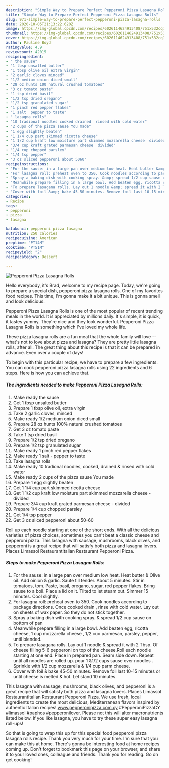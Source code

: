 ```yaml
---
description: "Simple Way to Prepare Perfect Pepperoni Pizza Lasagna Rolls"
title: "Simple Way to Prepare Perfect Pepperoni Pizza Lasagna Rolls"
slug: 971-simple-way-to-prepare-perfect-pepperoni-pizza-lasagna-rolls
date: 2020-10-05T21:13:22.620Z
image: https://img-global.cpcdn.com/recipes/6026114624913408/751x532cq70/pepperoni-pizza-lasagna-rolls-recipe-main-photo.jpg
thumbnail: https://img-global.cpcdn.com/recipes/6026114624913408/751x532cq70/pepperoni-pizza-lasagna-rolls-recipe-main-photo.jpg
cover: https://img-global.cpcdn.com/recipes/6026114624913408/751x532cq70/pepperoni-pizza-lasagna-rolls-recipe-main-photo.jpg
author: Pauline Boyd
ratingvalue: 4.9
reviewcount: 42015
recipeingredient:
- " the sause"
- "1 tbsp unsalted butter"
- "1 tbsp olive oil extra virgin"
- "2 garlic cloves minced"
- "1/2 medium onion diced small"
- "28 oz hunts 100 natural crushed tomatoes"
- "3 oz tomato paste"
- "1 tsp dried basil"
- "1/2 tsp dried oregano"
- "1/2 tsp granulated sugar"
- "1 pinch red pepper flakes"
- "1 salt  pepper to taste"
- " lasagna rolls"
- "10 tradional noodles cooked drained  rinsed with cold water"
- "2 cups of the pizza sause You made"
- "1 egg slightly beaten"
- "1 1/4 cup part skimmed ricotta cheese"
- "1 1/2 cup kraft low moisture part skimmed mozzarella cheese  divided"
- "3/4 cup kraft grated parmesan cheese  divided"
- "1/4 cup chopped parsley"
- "1/4 tsp pepper"
- "3 oz sliced pepperoni about 5060"
recipeinstructions:
- "For the sause: in a large pan over medium low heat. Heat butter &amp; Olive oil. Add oinion &amp; garlic. Saute till tender. About 5 minutes. Stir in tomatoes, tom. Paste, basil, oregano, sugar, red pepper flakes. Bring sause to a boil. Place a lid on it. Tilted to let steam out.  Simmer 15 minutes. Cool slightly."
- "For lasagna roll: preheat oven to 350. Cook noodles according to package directions.  Once cooked drain , rinse with cold water. Lay out on sheets of wax paper. So they do not stick together."
- "Spray a baking dish with cooking spray. &amp; spread 1/2 cup sause on bottom of pan"
- "Meanwhile prepare filling in a large bowl. Add beaten egg, ricotta cheese, 1 cup mozzarella cheese , 1/2 cuo parmesan,  parsley, pepper, until blended."
- "To prepare lasagana rolls. Lay out 1 noodle &amp; spread it with 2 Tbsp. Of cheese filling  5-6 pepperoni on top of the cheese.Roll each noodle starting at one end. Place in prepared pan. Seam side down. Repeat until all noodles are rolled up.   pour 1 &amp;1/2 cups sause over noodles . Sprinkle with 1/2 cup mozzarella &amp; 1/4 cup parm cheese."
- "Cover with foil &amp; bake 45-50 minutes. Remove foil last 10-15 minutes or until cheese is melted &amp; hot. Let stand 10 minutes."
categories:
- Recipe
tags:
- pepperoni
- pizza
- lasagna

katakunci: pepperoni pizza lasagna 
nutrition: 250 calories
recipecuisine: American
preptime: "PT14M"
cooktime: "PT51M"
recipeyield: "2"
recipecategory: Dessert

---
```



![Pepperoni Pizza Lasagna Rolls](https://img-global.cpcdn.com/recipes/6026114624913408/751x532cq70/pepperoni-pizza-lasagna-rolls-recipe-main-photo.jpg)

Hello everybody, it's Brad, welcome to my recipe page. Today, we're going to prepare a special dish, pepperoni pizza lasagna rolls. One of my favorites food recipes. This time, I'm gonna make it a bit unique. This is gonna smell and look delicious.

Pepperoni Pizza Lasagna Rolls is one of the most popular of recent trending meals in the world. It is appreciated by millions daily. It's simple, it is quick, it tastes yummy. They're nice and they look wonderful. Pepperoni Pizza Lasagna Rolls is something which I've loved my whole life.

These pizza lasagna rolls are a fun meal that the whole family will love -- what&#39;s not to love about pizza and lasagna? They are pretty little lasagna rolls, after all. The great thing about this recipe is that it can be prepared in advance. Even over a couple of days!


To begin with this particular recipe, we have to prepare a few ingredients. You can cook pepperoni pizza lasagna rolls using 22 ingredients and 6 steps. Here is how you can achieve that.

<!--inarticleads1-->

##### The ingredients needed to make Pepperoni Pizza Lasagna Rolls:

1. Make ready  the sause
1. Get 1 tbsp unsalted butter
1. Prepare 1 tbsp olive oil, extra virgin
1. Take 2 garlic cloves, minced
1. Make ready 1/2 medium onion diced small
1. Prepare 28 oz hunts 100% natural crushed tomatoes
1. Get 3 oz tomato paste
1. Take 1 tsp dried basil
1. Prepare 1/2 tsp dried oregano
1. Prepare 1/2 tsp granulated sugar
1. Make ready 1 pinch red pepper flakes
1. Make ready 1 salt - pepper to taste
1. Take  lasagna rolls
1. Make ready 10 tradional noodles, cooked, drained &amp; rinsed with cold water
1. Make ready 2 cups of the pizza sause You made
1. Prepare 1 egg slightly beaten
1. Get 1 1/4 cup part skimmed ricotta cheese
1. Get 1 1/2 cup kraft low moisture part skimmed mozzarella cheese - divided
1. Prepare 3/4 cup kraft grated parmesan cheese - divided
1. Prepare 1/4 cup chopped parsley
1. Get 1/4 tsp pepper
1. Get 3 oz sliced pepperoni about 50-60


Roll up each noodle starting at one of the short ends. With all the delicious varieties of pizza choices, sometimes you can&#39;t beat a classic cheese and pepperoni pizza. This lasagna with sausage, mushrooms, black olives, and pepperoni is a great recipe that will satisfy both pizza and lasagna lovers. Places Limassol RestaurantItalian Restaurant Pepperoni Pizza. 

<!--inarticleads2-->

##### Steps to make Pepperoni Pizza Lasagna Rolls:

1. For the sause: in a large pan over medium low heat. Heat butter &amp; Olive oil. Add oinion &amp; garlic. Saute till tender. About 5 minutes. Stir in tomatoes, tom. Paste, basil, oregano, sugar, red pepper flakes. Bring sause to a boil. Place a lid on it. Tilted to let steam out.  Simmer 15 minutes. Cool slightly.
1. For lasagna roll: preheat oven to 350. Cook noodles according to package directions.  Once cooked drain , rinse with cold water. Lay out on sheets of wax paper. So they do not stick together.
1. Spray a baking dish with cooking spray. &amp; spread 1/2 cup sause on bottom of pan
1. Meanwhile prepare filling in a large bowl. Add beaten egg, ricotta cheese, 1 cup mozzarella cheese , 1/2 cuo parmesan,  parsley, pepper, until blended.
1. To prepare lasagana rolls. Lay out 1 noodle &amp; spread it with 2 Tbsp. Of cheese filling  5-6 pepperoni on top of the cheese.Roll each noodle starting at one end. Place in prepared pan. Seam side down. Repeat until all noodles are rolled up.   pour 1 &amp;1/2 cups sause over noodles . Sprinkle with 1/2 cup mozzarella &amp; 1/4 cup parm cheese.
1. Cover with foil &amp; bake 45-50 minutes. Remove foil last 10-15 minutes or until cheese is melted &amp; hot. Let stand 10 minutes.


This lasagna with sausage, mushrooms, black olives, and pepperoni is a great recipe that will satisfy both pizza and lasagna lovers. Places Limassol RestaurantItalian Restaurant Pepperoni Pizza. We use fresh, local ingredients to create the most delicious, Mediterranean flavors inspired by authentic Italian recipes! www.pepperonipizza.com.cy #PepperoniPizzaCY #limassol #paphos #pepperonilover. Please not this will alter macronutrients listed below. If you like lasagna, you have to try these super easy lasagna roll-ups! 

So that is going to wrap this up for this special food pepperoni pizza lasagna rolls recipe. Thank you very much for your time. I'm sure that you can make this at home. There's gonna be interesting food at home recipes coming up. Don't forget to bookmark this page on your browser, and share it to your loved ones, colleague and friends. Thank you for reading. Go on get cooking!
